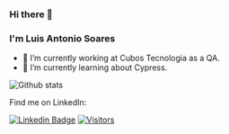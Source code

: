### Hi there 👋

### I'm Luis Antonio Soares

- 🔭 I’m currently working at Cubos Tecnologia as a QA. 
- 🌱 I’m currently learning about Cypress. 

![Github stats](https://github-readme-stats.vercel.app/api?username=luisantoniosasilva&show_icons=true&hide=[%22prs%22,%22issues%22])

Find me on LinkedIn:

[![Linkedin Badge](https://img.shields.io/badge/-LinkedIn-blue?style=flat-square&logo=Linkedin&logoColor=white&link=https://www.linkedin.com/in/luis-antonio-soares-37742a165)](https://www.linkedin.com/in/luis-antonio-soares-37742a165) [![Visitors](https://visitor-badge.glitch.me/badge?page_id=github/clevsampaio)](https://github.com/luisantoniosasilva)
